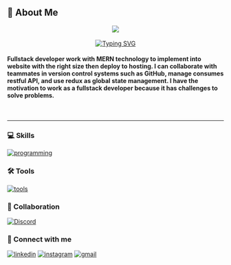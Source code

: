
## 🚀 About Me
<div align="center">
    <img src="https://ckl-website-static.s3.amazonaws.com/wp-content/uploads/2017/02/Banner_api-300x300.png.webp">
</div>
<br/>
<div align="center">
<a href="https://git.io/typing-svg"><img src="https://readme-typing-svg.demolab.com?font=Alkatra&size=30&pause=500&color=F7F7F7&center=true&width=470&height=50&lines=Hi+there%2C+%F0%9F%91%8B+i'm+Nana+handre+saputra;Junior+web+developer" alt="Typing SVG" /></a>
</div>
<h4>Fullstack developer work with MERN technology to implement into website with the right size then deploy to hosting.
I can collaborate with teammates in version control systems such as GitHub, manage consumes restful API, and use redux as global state management.
I have the motivation to work as a fullstack developer because it has challenges to solve problems.</h4>
<br/>
<hr/>

### 💻 Skills
[![programming](https://skillicons.dev/icons?i=html,css,js,bootstrap,react,mui,nodejs,express,mongo&theme=dark)](https://skillicons.dev)

### 🛠 Tools
[![tools](https://skillicons.dev/icons?i=git,vscode,postman&perline=5&theme=dark)](https://skillicons.dev)

### 🤝 Collaboration
[![Discord](https://img.shields.io/badge/Discord-%235865F2.svg?style=for-the-badge&logo=discord&logoColor=white)]()


### 🔗 Connect with me
[![linkedin](https://img.shields.io/badge/LinkedIn-0077B5?style=for-the-badge&logo=linkedin&logoColor=white)](https://www.linkedin.com/in/nanahandresaputra/) [![instagram](https://img.shields.io/badge/Instagram-E4405F?style=for-the-badge&logo=instagram&logoColor=white)](https://www.instagram.com/nanahandre15/) [![gmail](https://img.shields.io/badge/Gmail-D14836?style=for-the-badge&logo=gmail&logoColor=white)](https://mail.google.com/mail/u/0/?fs=1&to=nanaggmu@gmail.com&tf=cm)





